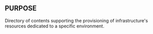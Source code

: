 ## PURPOSE
Directory of contents supporting the provisioning of infrastructure's resources dedicated to a specific environment.
